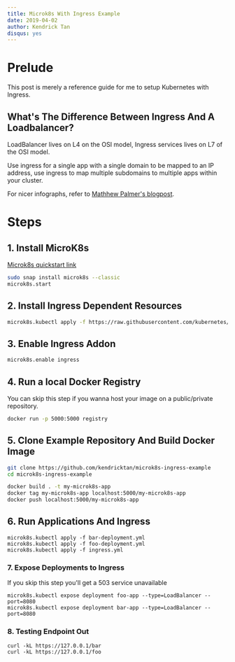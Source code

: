 ```yaml
---
title: Microk8s With Ingress Example
date: 2019-04-02
author: Kendrick Tan
disqus: yes
---
```


# Prelude
This post is merely a reference guide for me to setup Kubernetes with Ingress.

## What's The Difference Between Ingress And A Loadbalancer?
LoadBalancer lives on L4 on the OSI model, Ingress services lives on L7 of the OSI model.

Use ingress for a single app with a single domain to be mapped to an IP address, use ingress to map multiple subdomains to multiple apps within your cluster.

For nicer infographs, refer to [Mathhew Palmer's blogpost](https://matthewpalmer.net/kubernetes-app-developer/articles/kubernetes-ingress-guide-nginx-example.html).

# Steps
## 1. Install MicroK8s
[Microk8s quickstart link](https://microk8s.io/#quick-start)

```bash
sudo snap install microk8s --classic
microk8s.start
```

## 2. Install Ingress Dependent Resources
```bash
microk8s.kubectl apply -f https://raw.githubusercontent.com/kubernetes/ingress-nginx/master/deploy/static/mandatory.yaml
```

## 3. Enable Ingress Addon
```bash
microk8s.enable ingress
```

## 4. Run a local Docker Registry
You can skip this step if you wanna host your image on a public/private repository.
```bash
docker run -p 5000:5000 registry
```

## 5. Clone Example Repository And Build Docker Image
```bash
git clone https://github.com/kendricktan/microk8s-ingress-example
cd microk8s-ingress-example

docker build . -t my-microk8s-app
docker tag my-microk8s-app localhost:5000/my-microk8s-app
docker push localhost:5000/my-microk8s-app
```

## 6. Run Applications And Ingress
```
microk8s.kubectl apply -f bar-deployment.yml
microk8s.kubectl apply -f foo-deployment.yml
microk8s.kubectl apply -f ingress.yml
```

### 7. Expose Deployments to Ingress
If you skip this step you'll get a 503 service unavailable
```
microk8s.kubectl expose deployment foo-app --type=LoadBalancer --port=8080
microk8s.kubectl expose deployment bar-app --type=LoadBalancer --port=8080
```

### 8. Testing Endpoint Out
```
curl -kL https://127.0.0.1/bar
curl -kL https://127.0.0.1/foo
```
